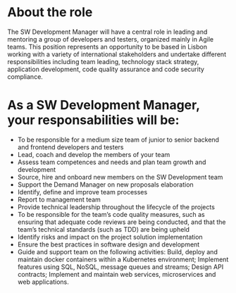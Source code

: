 # About the role

The SW Development Manager will have a central role in leading and mentoring a group of developers and testers, organized mainly in Agile teams.
This position represents an opportunity to be based in Lisbon working with a variety of international stakeholders and undertake different responsibilities including team leading, technology stack strategy, application development, code quality assurance and code security compliance.

# As a SW Development Manager, your responsabilities will be:

- To be responsible for a medium size team of junior to senior backend and frontend developers and testers
- Lead, coach and develop the members of your team
- Assess team competences and needs and plan team growth and development
- Source, hire and onboard new members on the SW Development team
- Support the Demand Manager on new proposals elaboration
- Identify, define and improve team processes
- Report to management team
- Provide technical leadership throughout the lifecycle of the projects
- To be responsible for the team’s code quality measures, such as ensuring that adequate code reviews are being conducted, and that the team’s technical standards (such as TDD) are being upheld
- Identify risks and impact on the project solution implementation
- Ensure the best practices in software design and development
- Guide and support team on the following activities: Build, deploy and maintain docker containers within a Kubernetes environment; Implement features using SQL, NoSQL, message queues and streams; Design API contracts; Implement and maintain web services, microservices and web applications.



